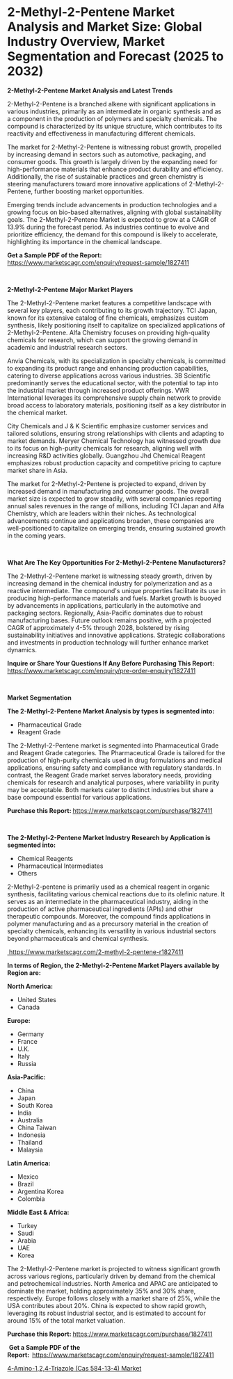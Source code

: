 <p><h1>2-Methyl-2-Pentene Market Analysis and Market Size: Global Industry Overview, Market Segmentation and Forecast (2025 to 2032)</h1></p><p><strong>2-Methyl-2-Pentene Market Analysis and Latest Trends</strong></p>
<p><p>2-Methyl-2-Pentene is a branched alkene with significant applications in various industries, primarily as an intermediate in organic synthesis and as a component in the production of polymers and specialty chemicals. The compound is characterized by its unique structure, which contributes to its reactivity and effectiveness in manufacturing different chemicals.</p><p>The market for 2-Methyl-2-Pentene is witnessing robust growth, propelled by increasing demand in sectors such as automotive, packaging, and consumer goods. This growth is largely driven by the expanding need for high-performance materials that enhance product durability and efficiency. Additionally, the rise of sustainable practices and green chemistry is steering manufacturers toward more innovative applications of 2-Methyl-2-Pentene, further boosting market opportunities.</p><p>Emerging trends include advancements in production technologies and a growing focus on bio-based alternatives, aligning with global sustainability goals. The 2-Methyl-2-Pentene Market is expected to grow at a CAGR of 13.9% during the forecast period. As industries continue to evolve and prioritize efficiency, the demand for this compound is likely to accelerate, highlighting its importance in the chemical landscape.</p></p>
<p><strong>Get a Sample PDF of the Report:&nbsp;</strong> <a href="https://www.marketscagr.com/enquiry/request-sample/1827411?utm_campaign=2008&utm_medium=2&utm_source=Github&utm_content=ia&utm_term=03022025&utm_id=2-methyl-2-pentene">https://www.marketscagr.com/enquiry/request-sample/1827411</a></p>
<p>&nbsp;</p>
<p><strong>2-Methyl-2-Pentene Major Market Players</strong></p>
<p><p>The 2-Methyl-2-Pentene market features a competitive landscape with several key players, each contributing to its growth trajectory. TCI Japan, known for its extensive catalog of fine chemicals, emphasizes custom synthesis, likely positioning itself to capitalize on specialized applications of 2-Methyl-2-Pentene. Alfa Chemistry focuses on providing high-quality chemicals for research, which can support the growing demand in academic and industrial research sectors.</p><p>Anvia Chemicals, with its specialization in specialty chemicals, is committed to expanding its product range and enhancing production capabilities, catering to diverse applications across various industries. 3B Scientific predominantly serves the educational sector, with the potential to tap into the industrial market through increased product offerings. VWR International leverages its comprehensive supply chain network to provide broad access to laboratory materials, positioning itself as a key distributor in the chemical market.</p><p>City Chemicals and J & K Scientific emphasize customer services and tailored solutions, ensuring strong relationships with clients and adapting to market demands. Meryer Chemical Technology has witnessed growth due to its focus on high-purity chemicals for research, aligning well with increasing R&D activities globally. Guangzhou Jhd Chemical Reagent emphasizes robust production capacity and competitive pricing to capture market share in Asia.</p><p>The market for 2-Methyl-2-Pentene is projected to expand, driven by increased demand in manufacturing and consumer goods. The overall market size is expected to grow steadily, with several companies reporting annual sales revenues in the range of millions, including TCI Japan and Alfa Chemistry, which are leaders within their niches. As technological advancements continue and applications broaden, these companies are well-positioned to capitalize on emerging trends, ensuring sustained growth in the coming years.</p></p>
<p>&nbsp;</p>
<p><strong>What Are The Key Opportunities For 2-Methyl-2-Pentene Manufacturers?</strong></p>
<p><p>The 2-Methyl-2-Pentene market is witnessing steady growth, driven by increasing demand in the chemical industry for polymerization and as a reactive intermediate. The compound's unique properties facilitate its use in producing high-performance materials and fuels. Market growth is buoyed by advancements in applications, particularly in the automotive and packaging sectors. Regionally, Asia-Pacific dominates due to robust manufacturing bases. Future outlook remains positive, with a projected CAGR of approximately 4-5% through 2028, bolstered by rising sustainability initiatives and innovative applications. Strategic collaborations and investments in production technology will further enhance market dynamics.</p></p>
<p><strong>Inquire or Share Your Questions If Any Before Purchasing This Report:</strong> <a href="https://www.marketscagr.com/enquiry/pre-order-enquiry/1827411?utm_campaign=2008&utm_medium=2&utm_source=Github&utm_content=ia&utm_term=03022025&utm_id=2-methyl-2-pentene">https://www.marketscagr.com/enquiry/pre-order-enquiry/1827411</a></p>
<p>&nbsp;</p>
<p><strong>Market Segmentation</strong></p>
<p><strong>The 2-Methyl-2-Pentene Market Analysis by types is segmented into:</strong></p>
<p><ul><li>Pharmaceutical Grade</li><li>Reagent Grade</li></ul></p>
<p><p>The 2-Methyl-2-Pentene market is segmented into Pharmaceutical Grade and Reagent Grade categories. The Pharmaceutical Grade is tailored for the production of high-purity chemicals used in drug formulations and medical applications, ensuring safety and compliance with regulatory standards. In contrast, the Reagent Grade market serves laboratory needs, providing chemicals for research and analytical purposes, where variability in purity may be acceptable. Both markets cater to distinct industries but share a base compound essential for various applications.</p></p>
<p><strong>Purchase this Report:&nbsp;</strong><a href="https://www.marketscagr.com/purchase/1827411?utm_campaign=2008&utm_medium=2&utm_source=Github&utm_content=ia&utm_term=03022025&utm_id=2-methyl-2-pentene">https://www.marketscagr.com/purchase/1827411</a></p>
<p>&nbsp;</p>
<p><strong>The 2-Methyl-2-Pentene Market Industry Research by Application is segmented into:</strong></p>
<p><ul><li>Chemical Reagents</li><li>Pharmaceutical Intermediates</li><li>Others</li></ul></p>
<p><p>2-Methyl-2-pentene is primarily used as a chemical reagent in organic synthesis, facilitating various chemical reactions due to its olefinic nature. It serves as an intermediate in the pharmaceutical industry, aiding in the production of active pharmaceutical ingredients (APIs) and other therapeutic compounds. Moreover, the compound finds applications in polymer manufacturing and as a precursory material in the creation of specialty chemicals, enhancing its versatility in various industrial sectors beyond pharmaceuticals and chemical synthesis.</p></p>
<p><a href="https://www.marketscagr.com/2-methyl-2-pentene-r1827411?utm_campaign=2008&utm_medium=2&utm_source=Github&utm_content=ia&utm_term=03022025&utm_id=2-methyl-2-pentene">&nbsp;https://www.marketscagr.com/2-methyl-2-pentene-r1827411</a></p>
<p><strong>In terms of Region, the 2-Methyl-2-Pentene Market Players available by Region are:</strong></p>
<p>
    <p> <strong> North America: </strong>
        <ul>
            <li>United States</li>
            <li>Canada</li>
        </ul>
        </p> 
    <p> <strong> Europe: </strong>
        <ul>
            <li>Germany</li>
            <li>France</li>
            <li>U.K.</li>
            <li>Italy</li>
            <li>Russia</li>
        </ul>
        </p> 
    <p> <strong> Asia-Pacific: </strong>
        <ul>
            <li>China</li>
            <li>Japan</li>
            <li>South Korea</li>
            <li>India</li>
            <li>Australia</li>
            <li>China Taiwan</li>
            <li>Indonesia</li>
            <li>Thailand</li>
            <li>Malaysia</li>
        </ul>
        </p> 
    <p> <strong> Latin America: </strong>
        <ul>
            <li>Mexico</li>
            <li>Brazil</li>
            <li>Argentina Korea</li>
            <li>Colombia</li>
        </ul>
        </p> 
    <p> <strong> Middle East & Africa: </strong>
        <ul>
            <li>Turkey</li>
            <li>Saudi</li>
            <li>Arabia</li>
            <li>UAE</li>
            <li>Korea</li>
        </ul>
    </p>
    </p>
<p><p>The 2-Methyl-2-Pentene market is projected to witness significant growth across various regions, particularly driven by demand from the chemical and petrochemical industries. North America and APAC are anticipated to dominate the market, holding approximately 35% and 30% share, respectively. Europe follows closely with a market share of 25%, while the USA contributes about 20%. China is expected to show rapid growth, leveraging its robust industrial sector, and is estimated to account for around 15% of the total market valuation.</p></p>
<p><strong>Purchase this Report: </strong><a href="https://www.marketscagr.com/purchase/1827411?utm_campaign=2008&utm_medium=2&utm_source=Github&utm_content=ia&utm_term=03022025&utm_id=2-methyl-2-pentene">https://www.marketscagr.com/purchase/1827411</a></p>
<p>&nbsp;<strong>Get a Sample PDF of the Report:&nbsp;&nbsp;</strong><a href="https://www.marketscagr.com/enquiry/request-sample/1827411?utm_campaign=2008&utm_medium=2&utm_source=Github&utm_content=ia&utm_term=03022025&utm_id=2-methyl-2-pentene">https://www.marketscagr.com/enquiry/request-sample/1827411</a></p>
<p><strong></strong></p>
<p><p><a href="https://github.com/wileonie19657/Market-Research-Report-List-1/blob/main/4-amino-124-triazole-cas-584-13-4-market.md?utm_campaign=2008&utm_medium=2&utm_source=Github&utm_content=ia&utm_term=03022025&utm_id=2-methyl-2-pentene">4-Amino-1,2,4-Triazole (Cas 584-13-4) Market</a></p></p>